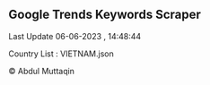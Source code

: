 

## Google Trends Keywords Scraper 
 
Last Update 06-06-2023 , 14:48:44

Country List :
VIETNAM.json



© Abdul Muttaqin 
